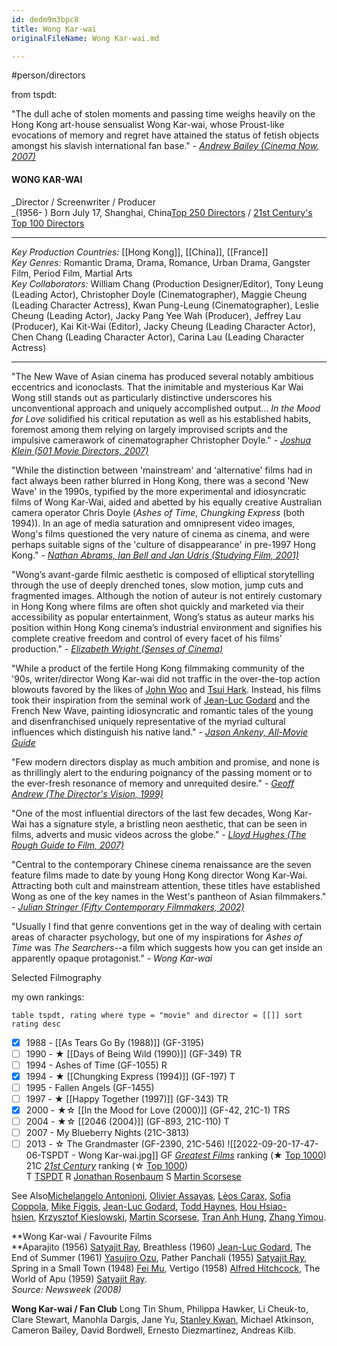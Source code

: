 ```yaml
---
id: dedm9m3bpc8
title: Wong Kar-wai
originalFileName: Wong Kar-wai.md

---
```


#person/directors

from tspdt:

"The dull ache of stolen moments and passing time weighs heavily on the Hong Kong art-house sensualist Wong Kar-wai, whose Proust-like evocations of memory and regret have attained the status of fetish objects amongst his slavish international fan base." - *[Andrew Bailey (Cinema Now, 2007)](http://www.amazon.com/gp/product/B0037KMYNQ/ref=as_li_ss_tl?ie=UTF8\&camp=1789\&creative=390957\&creativeASIN=B0037KMYNQ\&linkCode=as2\&tag=jumpingfences-20)*

#### WONG KAR-WAI

\_Director / Screenwriter / Producer\
\_(1956- ) Born July 17, Shanghai, China[Top 250 Directors](https://www.theyshootpictures.com/gf1000_top250directors.htm "Top 250 Directors") / [21st Century's Top 100 Directors](https://www.theyshootpictures.com/21stcentury_top100directors.htm "Top 100 Directors")

***

*Key Production Countries:* [[Hong Kong]], [[China]], [[France]]\
*Key Genres:* Romantic Drama, Drama, Romance, Urban Drama, Gangster Film, Period Film, Martial Arts\
*Key Collaborators:* William Chang (Production Designer/Editor), Tony Leung (Leading Actor), Christopher Doyle (Cinematographer), Maggie Cheung (Leading Character Actress), Kwan Pung-Leung (Cinematographer), Leslie Cheung (Leading Actor), Jacky Pang Yee Wah (Producer), Jeffrey Lau (Producer), Kai Kit-Wai (Editor), Jacky Cheung (Leading Character Actor), Chen Chang (Leading Character Actor), Carina Lau (Leading Character Actress)

***

"The New Wave of Asian cinema has produced several notably ambitious eccentrics and iconoclasts. That the inimitable and mysterious Kar Wai Wong still stands out as particularly distinctive underscores his unconventional approach and uniquely accomplished output… *In the Mood for Love* solidified his critical reputation as well as his established habits, foremost among them relying on largely improvised scripts and the impulsive camerawork of cinematographer Christopher Doyle." - *[Joshua Klein (501 Movie Directors, 2007)](http://www.amazon.com/gp/product/0764160222/ref=as_li_ss_tl?ie=UTF8\&camp=1789\&creative=390957\&creativeASIN=0764160222\&linkCode=as2\&tag=jumpingfences-20)*

"While the distinction between 'mainstream' and 'alternative' films had in fact always been rather blurred in Hong Kong, there was a second 'New Wave' in the 1990s, typified by the more experimental and idiosyncratic films of Wong Kar-Wai, aided and abetted by his equally creative Australian camera operator Chris Doyle (*Ashes of Time*, *Chungking Express* (both 1994)). In an age of media saturation and omnipresent video images, Wong's films questioned the very nature of cinema as cinema, and were perhaps suitable signs of the 'culture of disappearance' in pre-1997 Hong Kong." - *[Nathan Abrams, Ian Bell and Jan Udris (Studying Film, 2001)](http://www.amazon.com/gp/product/0340761342?ie=UTF8\&tag=jumpingfences-20\&linkCode=as2\&camp=1789\&creative=390957\&creativeASIN=0340761342)*

"Wong’s avant-garde filmic aesthetic is composed of elliptical storytelling through the use of deeply drenched tones, slow motion, jump cuts and fragmented images. Although the notion of auteur is not entirely customary in Hong Kong where films are often shot quickly and marketed via their accessibility as popular entertainment, Wong’s status as auteur marks his position within Hong Kong cinema’s industrial environment and signifies his complete creative freedom and control of every facet of his films’ production." - *[Elizabeth Wright (Senses of Cinema)](http://sensesofcinema.com/2002/great-directors/wong/)*

"While a product of the fertile Hong Kong filmmaking community of the '90s, writer/director Wong Kar-wai did not traffic in the over-the-top action blowouts favored by the likes of [John Woo](https://www.theyshootpictures.com/woojohn.htm) and [Tsui Hark](https://www.theyshootpictures.com/tsuihark.htm). Instead, his films took their inspiration from the seminal work of [Jean-Luc Godard](https://www.theyshootpictures.com/godardjeanluc.htm) and the French New Wave, painting idiosyncratic and romantic tales of the young and disenfranchised uniquely representative of the myriad cultural influences which distinguish his native land." - *[Jason Ankeny, All-Movie Guide](http://www.allmovie.com/artist/wong-kar-wai-p194627)*

"Few modern directors display as much ambition and promise, and none is as thrillingly alert to the enduring poignancy of the passing moment or to the ever-fresh resonance of memory and unrequited desire." - *[Geoff Andrew (The Director's Vision, 1999)](http://www.amazon.com/exec/obidos/tg/detail/-/1556523661/qid=1046351422/sr=1-9/ref=sr_1_9/102-1757119-4235304?v=glance\&s=books)*

"One of the most influential directors of the last few decades, Wong Kar-Wai has a signature style, a bristling neon aesthetic, that can be seen in films, adverts and music videos across the globe." - *[Lloyd Hughes (The Rough Guide to Film, 2007)](http://www.amazon.com/gp/product/1843534088?ie=UTF8\&tag=jumpingfences-20\&linkCode=as2\&camp=1789\&creative=390957\&creativeASIN=1843534088)*

"Central to the contemporary Chinese cinema renaissance are the seven feature films made to date by young Hong Kong director Wong Kar-Wai. Attracting both cult and mainstream attention, these titles have established Wong as one of the key names in the West's pantheon of Asian filmmakers." - *[Julian Stringer (Fifty Contemporary Filmmakers, 2002)](http://www.amazon.com/gp/product/B000FBFFJA/ref=as_li_ss_tl?ie=UTF8\&camp=1789\&creative=390957\&creativeASIN=B000FBFFJA\&linkCode=as2\&tag=jumpingfences-20)*

"Usually I find that genre conventions get in the way of dealing with certain areas of character psychology, but one of my inspirations for *Ashes of Time* was *The Searchers*--a film which suggests how you can get inside an apparently opaque protagonist." - *Wong Kar-wai*

Selected Filmography

my own rankings:

```dataview
table tspdt, rating where type = "movie" and director = [[]] sort rating desc
```

* [x] 1988 - [[As Tears Go By (1988)]] (GF-3195)
* [ ] 1990 - ★ [[Days of Being Wild (1990)]] (GF-349) TR
* [ ] 1994 - Ashes of Time (GF-1055) R
* [x] 1994 - ★ [[Chungking Express (1994)]] (GF-197) T
* [ ] 1995 - Fallen Angels (GF-1455)
* [ ] 1997 - ★ [[Happy Together (1997)]] (GF-343) TR
* [x] 2000 - ★☆ [[In the Mood for Love (2000)]] (GF-42, 21C-1) TRS
* [ ] 2004 - ★☆ [[2046 (2004)]] (GF-893, 21C-110) T
* [ ] 2007 - My Blueberry Nights (21C-3813)
* [ ] 2013 - ☆ The Grandmaster (GF-2390, 21C-546)
  ![[2022-09-20-17-47-06-TSPDT - Wong Kar-wai.jpg]]
  GF *[Greatest Films](https://www.theyshootpictures.com/gf1000.htm "1,000 Greatest Films")* ranking (★ [Top 1000](https://www.theyshootpictures.com/gf1000_1000-901.htm "Films (1000-901)"))\
  21C *[21st Century](https://www.theyshootpictures.com/21stcentury.htm "21st Century")* ranking (☆ [Top 1000](https://www.theyshootpictures.com/21stcentury_films1000-251.htm "Films (1000-251)"))\
  T [TSPDT](https://www.theyshootpictures.com/tspdtrecommendations.htm "TSPDT Recommendations") R [Jonathan Rosenbaum](https://www.theyshootpictures.com/listedby.htm "Listed By") S [Martin Scorsese](https://www.theyshootpictures.com/listedby.htm "Listed By")

See Also[Michelangelo Antonioni](https://www.theyshootpictures.com/antonionimichelangelo.htm), [Olivier Assayas](https://www.theyshootpictures.com/assayasolivier.htm), [Lèos Carax](https://www.theyshootpictures.com/caraxleos.htm), [Sofia Coppola](https://www.theyshootpictures.com/coppolasofia.htm), [Mike Figgis](https://www.theyshootpictures.com/figgismike.htm), [Jean-Luc Godard](https://www.theyshootpictures.com/godardjeanluc.htm), [Todd Haynes](https://www.theyshootpictures.com/haynestodd.htm), [Hou Hsiao-hsien](https://www.theyshootpictures.com/houhsiaohsien.htm), [Krzysztof Kieslowski](https://www.theyshootpictures.com/kieslowskikrszystof.htm), [Martin Scorsese](https://www.theyshootpictures.com/scorsesemartin.htm), [Tran Anh Hung](https://www.theyshootpictures.com/trananhhung.htm), [Zhang Yimou](https://www.theyshootpictures.com/zhangyimou.htm).

\*\*Wong Kar-wai / Favourite Films\
\*\*Aparajito (1956) [Satyajit Ray](https://www.theyshootpictures.com/raysatyajit.htm), Breathless (1960) [Jean-Luc Godard](https://www.theyshootpictures.com/godardjeanluc.htm), The End of Summer (1961) [Yasujiro Ozu](https://www.theyshootpictures.com/ozuyasujiro.htm), Pather Panchali (1955) [Satyajit Ray](https://www.theyshootpictures.com/raysatyajit.htm), Spring in a Small Town (1948) [Fei Mu](https://www.theyshootpictures.com/feimu.htm "Fei Mu"), Vertigo (1958) [Alfred Hitchcock](https://www.theyshootpictures.com/hitchcockalfred.htm), The World of Apu (1959) [Satyajit Ray](https://www.theyshootpictures.com/raysatyajit.htm).\
*Source: Newsweek (2008)*

**Wong Kar-wai / Fan Club**
Long Tin Shum, Philippa Hawker, Li Cheuk-to, Clare Stewart, Manohla Dargis, Jane Yu, [Stanley Kwan](https://www.theyshootpictures.com/kwanstanley.htm "Stanley Kwan"), Michael Atkinson, Cameron Bailey, David Bordwell, Ernesto Diezmartínez, Andreas Kilb.

